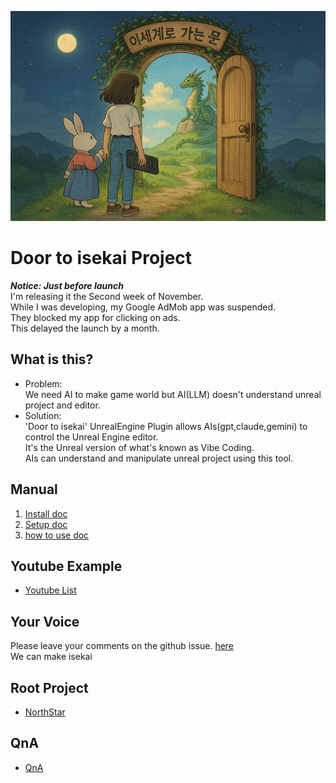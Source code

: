 ![](docs/images/Door_0.png)
# Door to isekai Project

***Notice: Just before launch***  
I'm releasing it the Second week of November.  
While I was developing, my Google AdMob app was suspended.  
They blocked my app for clicking on ads.   
This delayed the launch by a month.

## What is this?
- Problem:  
  We need AI to make game world but AI(LLM) doesn't understand unreal project and editor.  
- Solution:  
  'Door to isekai' UnrealEngine Plugin allows AIs(gpt,claude,gemini) to control the Unreal Engine editor.  
  It's the Unreal version of what's known as Vibe Coding.  
  AIs can understand and manipulate unreal project using this tool.  

## Manual  
 1. [Install doc](docs/install/install.md)
 2. [Setup doc](https://github.com/LSG7/UnrealEngine_AI_Bridge/blob/main/docs/setup/setup.md)   
 3. [how to use doc](docs/howtouse/howtouse.md)

## Youtube Example
- [Youtube List](https://github.com/LSG7/UnrealEngine_AI_Bridge/blob/main/docs/youtube/youtube.md)

## Your Voice  
Please leave your comments on the github issue. [here](https://github.com/LSG7/UnrealEngine_AI_Bridge/issues)  
We can make isekai

## Root Project  
- [NorthStar](https://github.com/LSG7/NorthStar)  

## QnA  
- [QnA](https://github.com/LSG7/UnrealEngine_AI_Bridge/blob/main/docs/QnA/QnA.md)
